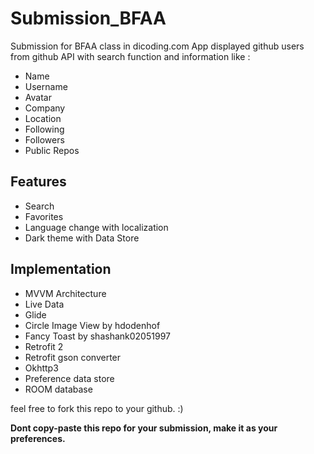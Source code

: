 # Submission_BFAA
Submission for BFAA class in dicoding.com
App displayed github users from github API with search function and information like :
* Name
* Username
* Avatar
* Company
* Location
* Following
* Followers
* Public Repos

## Features
* Search
* Favorites
* Language change with localization
* Dark theme with Data Store

## Implementation
* MVVM Architecture
* Live Data
* Glide
* Circle Image View by hdodenhof 
* Fancy Toast by shashank02051997
* Retrofit 2
* Retrofit gson converter
* Okhttp3
* Preference data store
* ROOM database

feel free to fork this repo to your github. :)

**Dont copy-paste this repo for your submission, make it as your preferences.**




